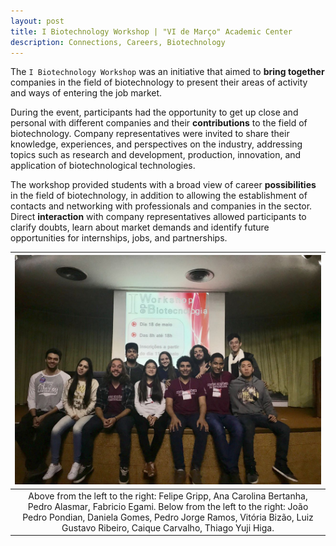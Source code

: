 ```yaml
---
layout: post
title: I Biotechnology Workshop | "VI de Março" Academic Center
description: Connections, Careers, Biotechnology
---
```


The `I Biotechnology Workshop` was an initiative that aimed to **bring together** companies in the field of biotechnology to present their areas of activity and ways of entering the job market.

During the event, participants had the opportunity to get up close and personal with different companies and their **contributions** to the field of biotechnology. Company representatives were invited to share their knowledge, experiences, and perspectives on the industry, addressing topics such as research and development, production, innovation, and application of biotechnological technologies.

The workshop provided students with a broad view of career **possibilities** in the field of biotechnology, in addition to allowing the establishment of contacts and networking with professionals and companies in the sector. Direct **interaction** with company representatives allowed participants to clarify doubts, learn about market demands and identify future opportunities for internships, jobs, and partnerships.


| ![CA members](/assets/images/workshop.jpg "CA members") |
|:---:|
| Above from the left to the right: Felipe Gripp, Ana Carolina Bertanha, Pedro Alasmar, Fabricio Egami. Below from the left to the right: João Pedro Pondian, Daniela Gomes, Pedro Jorge Ramos, Vitória Bizão, Luiz Gustavo Ribeiro, Caique Carvalho, Thiago Yuji Higa. |
